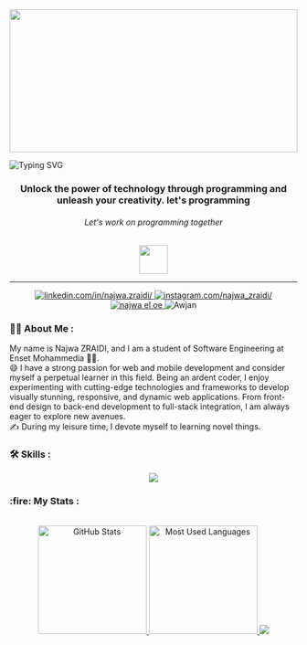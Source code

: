 
<a href="#">
  <img width=100%  height="250" src="https://gifdb.com/images/thumbnail/pixel-art-super-mario-computer-amwdq1xi8bgz0omx.gif"/>
</a>

![Typing SVG](https://readme-typing-svg.herokuapp.com/?color=4682B4&size=35&center=true&vCenter=true&width=1000&lines=Hello,+I'm+ZRAIDI+Najwa;I'm+a+Software+Engineering+Student;Welcome+to+my+Github+👋)

<div id="header" align="center">
</div>
<h3 align="center">Unlock the power of technology through programming and unleash your creativity.
let's programming </h3>
<h6 align="center"> Let's work on programming together</h6>
<div align="center">
<img src="https://media3.giphy.com/media/RbDKaczqWovIugyJmW/200w.webp?cid=ecf05e47kmgtslznwpiz2h6y0eq18isf9ehdxn31nc1mjly6&ep=v1_gifs_search&rid=200w.webp&ct=g" width="50px"/> 
</div>
<hr>
<div> 
  <p align="center">
    <a href="https://www.linkedin.com/in/najwa-zraidi-15a326184/"><img title="linkedin.com/in/najwa.zraidi/" src="https://img.shields.io/badge/-LinkedIn-%230077B5?style=for-the-badge&logo=linkedin&logoColor=white">
    </a>
	<a href="https://www.instagram.com/najwa_zraidi/"><img title="instagram.com/najwa_zraidi/" src="https://img.shields.io/badge/Instagram-%23E4405F.svg?style=for-the-badge&logo=Instagram&logoColor=white">
    </a>
	<a href="https://facebook.com/najwa.eloe"><img title="najwa el oe" src="https://img.shields.io/badge/Facebook-%231877F2.svg?style=for-the-badge&logo=Facebook&logoColor=white">
    </a
	<a href="https://discord.com/channels/@AWJAN"><img title="Awjan" src="https://img.shields.io/badge/Discord-%235865F2.svg?style=for-the-badge&logo=discord&logoColor=white">
    </a>
  </p>
</div>

### :woman_technologist: About Me : 
My name is Najwa ZRAIDI, and I am a student of Software Engineering at Enset Mohammedia :woman_student:.<br  />
😄 I have a strong passion for web and mobile development and consider myself a perpetual learner in this field. Being an ardent coder, I enjoy experimenting with cutting-edge technologies and frameworks to develop visually stunning, responsive, and dynamic web applications. From front-end design to back-end development to full-stack integration, I am always eager to explore new avenues.<br  />
:writing_hand: During my leisure time, I devote myself to learning novel things.<br  />

### :hammer_and_wrench: Skills :

<div style="display: inline_block">
  <p align="center">
	<a href="#">
      <img align="center" src="https://skillicons.dev/icons?i=nodejs,express,graphql,php,java,spring,mysql,firebase,figma,css,bootstrap,html,c,javascript,typescript,docker,mongodb,redis,postman,linux,matlab,angular,selenium,postman,linux,git,arduino" />
    </a>
  </p>
</div>

<h3> :fire: My Stats :</h3>
<div align="center">
  <br>
  <a href="#">
    <img height="190rem" alt="GitHub Stats" src="https://github-readme-stats.vercel.app/api?username=NajwaZraidi&show_icons=true&theme=vue-dark&count_private=true&bg_color=0d1117&hide_border=true"/>
  </a>
  <a href="#">
    <img height="190rem" alt="Most Used Languages" src="https://github-readme-stats.vercel.app/api/top-langs/?username=NajwaZraidi&langs_count=8&count_private=false&layout=compact&theme=vue-dark&bg_color=0d1117&hide_border=true"/>
  </a>
  <a>
     <img  src="https://github-profile-summary-cards.vercel.app/api/cards/profile-details?username=NajwaZraidi&theme=github_dark&show_icons=true" />
  </a>
</div> 
